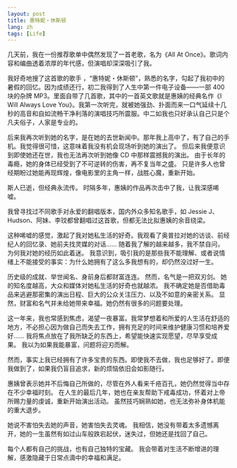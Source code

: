 ```yaml
---
layout: post
title: 惠特妮・休斯顿
lang: zh
tags: [Life]
---
```


几天前，我在一份推荐歌单中偶然发现了一首老歌，名为《All At Once》。歌词内容和编曲透着浓厚的年代感，但演唱却深深吸引了我。

我好奇地搜了这首歌的歌手 ，“惠特妮・休斯顿”，熟悉的名字，勾起了我初中的暑假的回忆。因为成绩还行，初二我得到了人生中第一件电子设备——一部 400 块的杂牌 MP3。里面自带了几首歌，其中的一首英文歌就是惠姨的经典名作《I Will Always Love You》。我第一次听完，就被她强劲、扑面而来一口气延续十几秒的高音和自如流畅干净利落的演唱技巧所震服。中二如我也只好承认自己只是个凡夫俗子，人家是专业的。

后来我再次听到她的名字，是在她的去世新闻中。那年我上高中了，有了自己的手机。我觉得很可惜，这意味着我没有机会现场听到她的演出了。
但后来我便意识到即使她还在世，我也无法再次听到她像 CD 中那样震撼我的演出。
由于长年的毒瘾，她的身体已经受到了不可逆转的伤害，再不复当年之盛。
只是许多人也曾经期盼过她能再现辉煌，像电影里的主角一样，战胜心魔，重新开始。

斯人已逝，但经典永流传。
时隔多年，惠姨的作品再次击中了我，让我深感唏嘘。

我曾寻找过不同歌手对永爱的翻唱版本，国内外众多知名歌手，如 Jessie J、Hudson、阿妹、李玟都曾翻唱过这首歌，但都无法比拟惠姨的余音绕梁。

这种唏嘘的感觉，激起了我对她私生活的好奇。我观看了奥普拉对她的访谈、前经纪人的回忆录、她前夫找灵媒的对话……
随着我了解的越来越多，我不禁自问，为何我对她的经历如此着迷。
我意识到，吸引我的是那些我不能理解、或者说情绪上不能接受的事实：为什么她拥有了这么多我想有的，却仍然没过好一生。

历史级的成就、举世闻名、身前身后都财富连连。
然而，名气是一把双刃剑。
她的知名度越高，大众和媒体对她私生活的好奇也就越浓。
我不确定她是否借助毒品来逃避那密集的演出日程、巨大的公众关注压力、以及不如意的亲密关系。
显然，财富和名气并未给她带来幸福。她仍然有很多的问题要处理。

这一年来，我也常感到焦虑，渴望一夜暴富。我常梦想着和所爱的人生活在舒适的地方，不必担心因为做自己而失去工作，拥有充足的时间来维护健康习惯和培养爱好……
我将焦点放在了我所缺乏的东西上，希望能快速实现愿望，尽早享受成果。
我以为如果我能暴富，问题将迎刃而解。

然而，事实上我已经拥有了许多宝贵的东西。即使我不去做，我也足够好了。即便我做到了，如果我仍盲目追求，新的烦恼依旧会如影随行。

惠姨曾表示她并不后悔自己所做的，尽管在外人看来千疮百孔，她仍然觉得当中存在不少幸福时刻。
在人生的最后几年，她也在亲友帮助下戒毒成功，怀着对上帝所赐力量的虔诚，重新开始演出活动。
虽然技巧娴熟如她，也无法弥补身体机能的重大退步。

她说不害怕失去她的声音，她害怕失去灵魂。
我相信，她没有带着太多遗憾离开，她的一生虽然有如过山车般跌宕起伏，迷失过，但她还是找回了自己。

每个人都有自己的挑战，也有自己独特的宝藏。
我会带着对生活不断增进的理解，感激隐藏于日常点滴中的幸福和满足。
